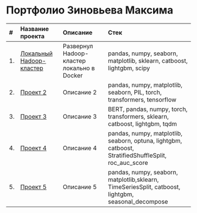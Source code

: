 # Портфолио Зиновьева Максима

|**#** |**Название проекта** |**Описание** |**Стек**|
| :--- | :---                | :---        | :---   |
| 1.   | [Локальный Hadoop-кластер](https://github.com/zinoviev-tech/HDFS-Cluster) | Развернул Hadoop-кластер локально в Docker | pandas, numpy, seaborn, matplotlib, sklearn, catboost, lightgbm, scipy |
| 2.   | [Проект 2]() | Описание 2| pandas, numpy, matplotlib, seaborn, PIL, torch, transformers, tensorflow |
| 3.   | [Проект 3]() | Описание 3 | BERT, pandas, numpy, torch, transformers, sklearn, catboost, lightgbm, tqdm |
| 4.   | [Проект 4]() | Описание 4 | pandas, numpy, matplotlib, seaborn, optuna, lightgbm, catboost, StratifiedShuffleSplit, roc_auc_score |
| 5.   | [Проект 5]() | Описание 5 | pandas, numpy, seaborn, matplotlib,sklearn, TimeSeriesSplit, catboost, lightgbm, seasonal_decompose |
